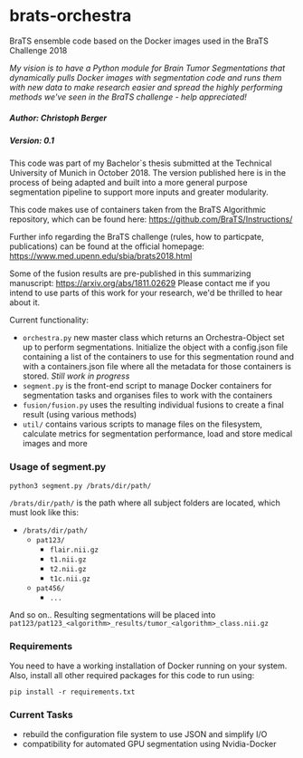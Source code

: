 # brats-orchestra
BraTS ensemble code based on the Docker images used in the BraTS Challenge 2018

*My vision is to have a Python module for Brain Tumor Segmentations that dynamically pulls Docker images with segmentation code and runs them with new data to make research easier and spread the highly performing methods we've seen in the BraTS challenge - help appreciated!*

##### Author: Christoph Berger
##### Version: 0.1

This code was part of my Bachelor`s thesis submitted at the Technical University of Munich in October 2018. The version published here is in the process of being adapted and built into a more general purpose segmentation pipeline to support more inputs and greater modularity.

This code makes use of containers taken from the BraTS Algorithmic repository, which can be found here: https://github.com/BraTS/Instructions/

Further info regarding the BraTS challenge (rules, how to particpate, publications) can be found at the official homepage: https://www.med.upenn.edu/sbia/brats2018.html

Some of the fusion results are pre-published in this summarizing manuscript: https://arxiv.org/abs/1811.02629
Please contact me if you intend to use parts of this work for your research, we'd be thrilled to hear about it. 

Current functionality:
- `orchestra.py` new master class which returns an Orchestra-Object set up to perform segmentations. Initialize the object with a config.json file containing a list of the containers to use for this segmentation round and with a containers.json file where all the metadata for those containers is stored. *Still work in progress*
- `segment.py` is the front-end script to manage Docker containers for segmentation tasks and organises files to work with the containers
- `fusion/fusion.py` uses the resulting individual fusions to create a final result (using various methods)
- `util/` contains various scripts to manage files on the filesystem, calculate metrics for segmentation performance, load and store medical images and more

### Usage of segment.py
```
python3 segment.py /brats/dir/path/
```
`/brats/dir/path/` is the path where all subject folders are located, which must look like this:
- `/brats/dir/path/`
  - `pat123/`
    - `flair.nii.gz`
    - `t1.nii.gz`
    - `t2.nii.gz`
    - `t1c.nii.gz`
  - `pat456/`
    - `...`

And so on.. Resulting segmentations will be placed into `pat123/pat123_<algorithm>_results/tumor_<algorithm>_class.nii.gz`

### Requirements
You need to have a working installation of Docker running on your system. Also, install all other required packages for this code to run using:

```
pip install -r requirements.txt
```

### Current Tasks
- rebuild the configuration file system to use JSON and simplify I/O
- compatibility for automated GPU segmentation using Nvidia-Docker
